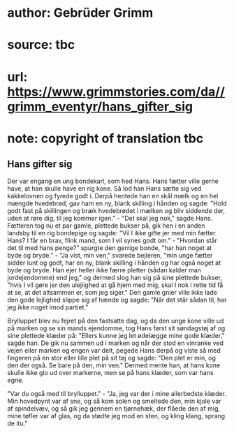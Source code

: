 # author: Gebrüder Grimm
# source: tbc
# url: https://www.grimmstories.com/da//grimm_eventyr/hans_gifter_sig
# note: copyright of translation tbc

## Hans gifter sig 

Der var engang en ung bondekarl, som hed Hans. Hans fætter ville gerne
have, at han skulle have en rig kone. Så lod han Hans sætte sig ved
kakkelovnen og fyrede godt i. Derpå hentede han en skål mælk og en hel
mængde hvedebrød, gav ham en ny, blank skilling i hånden og sagde:
"Hold godt fast på skillingen og bræk hvedebrødet i mælken og bliv
siddende der, uden at røre dig, til jeg kommer igen." - "Det skal jeg
nok," sagde Hans. Fætteren tog nu et par gamle, plettede bukser på, gik
hen i en anden landsby til en rig bondepige og sagde: "Vil I ikke gifte
jer med min fætter Hans? I får en brav, flink mand, som I vil synes godt
om." - "Hvordan står det til med hans penge?" spurgte den gerrige
bonde, "har han noget at byde og bryde." - "Ja vist, min ven,"
svarede bejleren, "min unge fætter sidder lunt og godt, har en ny,
blank skilling i hånden og har også noget at byde og bryde. Han ejer
heller ikke færre pletter (sådan kalder man jordejendomme) end jeg," og
dermed slog han sig på sine plettede bukser, "hvis I vil gøre jer den
ulejlighed at gå hjem med mig, skal I nok i rette tid få at se, at det
altsammen er, som jeg siger." Den gamle gnier ville ikke lade den gode
lejlighed slippe sig af hænde og sagde: "Når det står sådan til, har
jeg ikke noget imod partiet."

Brylluppet blev nu fejret på den fastsatte dag, og da den unge kone
ville ud på marken og se sin mands ejendomme, tog Hans først sit
søndagstøj af og sine plettede klæder på: "Ellers kunne jeg let
ødelægge mine gode klæder," sagde han. De gik nu sammen ud i marken og
når der stod en vinranke ved vejen eller marken og engen var delt,
pegede Hans derpå og viste så med fingeren på en stor eller lille plet
på sit tøj og sagde: "Den plet er min, og den der også. Se bare på den,
min ven." Dermed mente han, at hans kone skulle ikke glo ud over
markerne, men se på hans klæder, som var hans egne.

"Var du også med til brylluppet." - "Ja, jeg var der i mine
allerbedste klæder. Min hovedpynt var af sne, og så kom solen og
smeltede den, min kjole var af spindelvæv, og så gik jeg gennem en
tjørnehæk, der flåede den af mig, mine tøfler var af glas, og da stødte
jeg mod en sten, og kling klang, sprang de itu."
